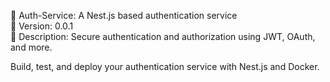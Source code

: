 🔐 Auth-Service: A Nest.js based authentication service <br>
🚀 Version: 0.0.1 <br>
📝 Description: Secure authentication and authorization using JWT, OAuth, and more.

Build, test, and deploy your authentication service with Nest.js and Docker.
